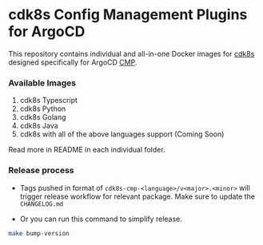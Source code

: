 # cdk8s Config Management Plugins for ArgoCD

This repository contains individual and all-in-one Docker images for [cdk8s](https://cdk8s.io/) designed specifically for ArgoCD [CMP](https://argo-cd.readthedocs.io/en/stable/operator-manual/config-management-plugins/).

### Available Images

1. cdk8s Typescript
2. cdk8s Python
3. cdk8s Golang 
4. cdk8s Java
5. cdk8s with all of the above languages support (Coming Soon)

Read more in README in each individual folder.

### Release process

- Tags pushed in format of `cdk8s-cmp-<language>/v<major>.<minor>` will trigger release workflow for relevant package. Make sure to update the `CHANGELOG.md`

- Or you can run this command to simplify release.

```sh
make bump-version
```
